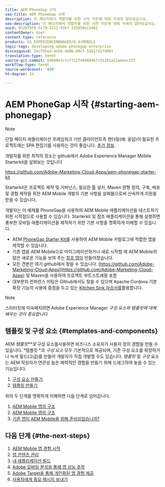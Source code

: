 ```yaml
---
title: AEM PhoneGap 시작
seo-title: AEM PhoneGap 시작
description: 이 페이지에서 개발자를 위한 시작 키트에 대해 자세히 알아보십시오.
seo-description: 이 페이지에서 개발자를 위한 시작 키트에 대해 자세히 알아보십시오.
uuid: 952bf9f9-5c79-4212-91b7-1d3850ec2402
contentOwner: User
content-type: reference
products: SG_EXPERIENCEMANAGER/6.4/MOBILE
topic-tags: developing-adobe-phonegap-enterprise
discoiquuid: 2ecf05ed-4e56-4e0b-89cf-5161741f9001
translation-type: tm+mt
source-git-commit: 64090e3c7cf722f44968467c51291a11aeeec237
workflow-type: tm+mt
source-wordcount: '420'
ht-degree: 1%

---
```



# AEM PhoneGap 시작 {#starting-aem-phonegap}

>[!NOTE]
>
>단일 페이지 애플리케이션 프레임워크 기반 클라이언트측 렌더링(예: 응답)이 필요한 프로젝트에는 SPA 편집기를 사용하는 것이 좋습니다. [추가 정보](/help/sites-developing/spa-overview.md).

개발자를 위한 최적의 장소는 github에서 Adobe Experience Manager Mobile Starterkit을 살펴보는 것입니다

https://github.com/Adobe-Marketing-Cloud-Apps/aem-phonegap-starter-kit

Starterkit은 프로젝트 제작 및 거버넌스, 필요한 툴 설치, Maven 원형 정의, 구축, 배포 및 경험 제작을 위한 AEM Mobile 개발의 기본 사항을 살펴봄으로써 신속하게 지원을 받을 수 있습니다.

개발자는 이 예제를 PhoneGap을 사용하여 AEM Mobile 애플리케이션을 테스트하기 위한 시작점으로 사용할 수 있습니다. Starterkit 및 참조 애플리케이션을 통해 실행하면 풍부한 모바일 애플리케이션을 제작하기 위한 기본 사항을 명확하게 이해할 수 있습니다.

* AEM [PhoneGap Starter Kit를](https://github.com/Adobe-Marketing-Cloud-Apps/aem-phonegap-starter-kit) 사용하여 AEM Mobile 카탈로그에 적합한 앱을 제작할 수 있습니다.
* 기존 앱을 AEM Mobile으로 마이그레이션하거나 새로 시작할 때 AEM Mobile의 많은 새로운 기능을 보여 주는 [참조 앱이](https://github.com/Adobe-Marketing-Cloud-Apps/aem-mobile-hybrid-reference) 만들어졌습니다.
* 모든 견본은 여기 github에서 찾을 수 있습니다. [https://github.com/Adobe-Marketing-Cloud-Apps](https://github.com/Adobe-Marketing-Cloud-Apps) 및 Maven을 사용하여 프로젝트 부트스트래핑 포함
* 대부분의 컨퍼런스 미팅은 Github에서도 찾을 수 있으며 Apache Cordova 기본 확장 기능의 사용에 중점을 두고 있는 [Kitchen Sink 자습서를](https://github.com/blefebvre/aem-phonegap-kitchen-sink)활용합니다.

>[!NOTE]
>
>스타터킷에 익숙해지려면 Adobe Experience Manager *구성 요소와 템플릿에 대해 배우는 것이 중요합니다.*

## 템플릿 및 구성 요소 {#templates-and-components}

AEM *템플릿**및* 구성 요소를사용하면 비즈니스 소유자가 사용자 정의 경험을 만들 수 있습니다. *템플릿 *과 *구성 요소* 모두 기본적으로 제공되며, 기존 구성 요소를 확장하거나 녹색 필드(고급)를 만들어 개발자가 직접 개발할 수도 있습니다. *템플릿* 및 *구성* 요소는 AEM 작성자가 연관성 높은 매력적인 경험을 만들기 위해 드래그하여 놓을 수 있는 기능입니다.

1. [구성 요소 만들기](/help/sites-developing/components.md)
1. [템플릿 만들기](/help/sites-developing/templates.md)

위의 두 단계를 명확하게 이해하면 다음 단계로 넘어갑니다.

1. [AEM Mobile 앱의 구조](/help/mobile/phonegap-structure-an-app.md)
1. [AEM Mobile 앱의 구조](/help/mobile/phonegap-apps-arch.md)
1. [기존 앱이 AEM Mobile을 위해 준비되었습니까?](/help/mobile/phonegap-adding-content-to-imported-app.md)

## 다음 단계 {#the-next-steps}

1. [AEM Mobile 앱 경험 시작](/help/mobile/starting-aem-phonegap-app.md)
1. [앱 콘텐츠 관리](/help/mobile/phonegap-manage-app-content.md)
1. [내 애플리케이션 빌드](/help/mobile/building-app-mobile-phonegap.md)
1. [Adobe 모바일 분석을 통해 앱 성능 추적](/help/mobile/phonegap-intro-to-app-analytics.md)
1. [Adobe Target을 통해 개인화된 앱 경험 제공](/help/mobile/phonegap-aem-mobile-content-personalization.md)
1. [사용자에게 중요 메시지 보내기](/help/mobile/phonegap-push-notifications.md)
